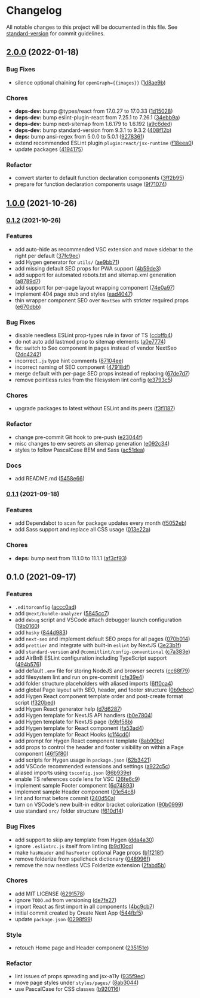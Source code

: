 # Changelog

All notable changes to this project will be documented in this file. See [standard-version](https://github.com/conventional-changelog/standard-version) for commit guidelines.

## [2.0.0](https://github.com/MK-IT/nextjs-starter-essentials/compare/v1.0.0...v2.0.0) (2022-01-18)


### Bug Fixes

* silence optional chaining for `openGraph={{images}}` ([1d8ae9b](https://github.com/MK-IT/nextjs-starter-essentials/commit/1d8ae9b4a495979210bf01b0f1278c20fd968562))


### Chores

* **deps-dev:** bump @types/react from 17.0.27 to 17.0.33 ([1d15028](https://github.com/MK-IT/nextjs-starter-essentials/commit/1d15028563a2c34617575fd95622d796205c3a85))
* **deps-dev:** bump eslint-plugin-react from 7.25.1 to 7.26.1 ([34ebb9a](https://github.com/MK-IT/nextjs-starter-essentials/commit/34ebb9a0649ca16898dda29f91ae2eb7a6b7825a))
* **deps-dev:** bump next-sitemap from 1.6.179 to 1.6.192 ([a9c6ded](https://github.com/MK-IT/nextjs-starter-essentials/commit/a9c6ded5fd455c4c8d1a2d39309eda2aa9e111de))
* **deps-dev:** bump standard-version from 9.3.1 to 9.3.2 ([408f12b](https://github.com/MK-IT/nextjs-starter-essentials/commit/408f12bff3ec172d709b68892a4f7e94dfa67799))
* **deps:** bump ansi-regex from 5.0.0 to 5.0.1 ([9278361](https://github.com/MK-IT/nextjs-starter-essentials/commit/92783614b8ab1998f61f95d0d95aa0b829ce99f5))
* extend recommended ESLint plugin `plugin:react/jsx-runtime` ([f18eea0](https://github.com/MK-IT/nextjs-starter-essentials/commit/f18eea064ac5e94501bfeec5d4bb06b5a930404a))
* update packages ([4194175](https://github.com/MK-IT/nextjs-starter-essentials/commit/419417501ff0df00bc04cebf3d5ba0795be2f8b7))


### Refactor

* convert starter to default function declaration components ([3ff2b95](https://github.com/MK-IT/nextjs-starter-essentials/commit/3ff2b956d73669bdd20ce3c65df54a502d828544))
* prepare for function declaration components usage ([9f71074](https://github.com/MK-IT/nextjs-starter-essentials/commit/9f71074efa85b9c91555c457d504ee0843c6720e))

## [1.0.0](https://github.com/MK-IT/nextjs-starter-essentials/compare/v0.1.2...v1.0.0) (2021-10-26)

### [0.1.2](https://github.com/MK-IT/nextjs-starter-essentials/compare/v0.1.1...v0.1.2) (2021-10-26)


### Features

* add auto-hide as recommended VSC extension and move sidebar to the right per default ([37fc9ec](https://github.com/MK-IT/nextjs-starter-essentials/commit/37fc9ec6d8a5a338710c1a2abc91f150b063b801))
* add Hygen generator for `utils/` ([ae9bb71](https://github.com/MK-IT/nextjs-starter-essentials/commit/ae9bb710a5718451c4e9ea0a2c20db1a72028247))
* add missing default SEO props for PWA support ([4b59de3](https://github.com/MK-IT/nextjs-starter-essentials/commit/4b59de3009d1fdfc07c71cdccf8cfa1b1b238248))
* add support for automated robots.txt and sitemap.xml generation ([a8789d7](https://github.com/MK-IT/nextjs-starter-essentials/commit/a8789d7a3e3dbe62ad9986733a758ead9c8df6d1))
* add support for per-page layout wrapping component ([74e0a97](https://github.com/MK-IT/nextjs-starter-essentials/commit/74e0a97b81be34c4ab8f975cdc84617bf42847f5))
* implement 404 page stub and styles ([ead4047](https://github.com/MK-IT/nextjs-starter-essentials/commit/ead404770dc4f56387ab03e8480a3ce175973266))
* thin wrapper component SEO over `NextSeo` with stricter required props ([e670dbb](https://github.com/MK-IT/nextjs-starter-essentials/commit/e670dbb4385e4d74efd27f84bb6f89c2c0bbd69d))


### Bug Fixes

* disable needless ESLint prop-types rule in favor of TS ([ccbffb4](https://github.com/MK-IT/nextjs-starter-essentials/commit/ccbffb4adcce246773d6aa66d0c33115ee3c5b65))
* do not auto add lastmod prop to sitemap elements ([a0e7774](https://github.com/MK-IT/nextjs-starter-essentials/commit/a0e777496a4f3d97546ed46305fe2580ae9752d6))
* fix: switch to Seo component in pages instead of vendor NextSeo ([2dc4242](https://github.com/MK-IT/nextjs-starter-essentials/commit/2dc42427e4b15c786ddc50f2a66d084cf9d84f3f))
* incorrect `.js` type hint comments ([87104ee](https://github.com/MK-IT/nextjs-starter-essentials/commit/87104ee503a737b7d3e4d5ef839a743a71b4ea22))
* incorrect naming of SEO component ([47918df](https://github.com/MK-IT/nextjs-starter-essentials/commit/47918df72171adcaceefd17aa892c8da5ecd48ab))
* merge default with per-page SEO props instead of replacing ([67de7d7](https://github.com/MK-IT/nextjs-starter-essentials/commit/67de7d7b7c2da9ced8144e722136164651dc41dd))
* remove pointless rules from the filesystem lint config ([e3793c5](https://github.com/MK-IT/nextjs-starter-essentials/commit/e3793c5990b306e123fd186190d5ccebb070194a))


### Chores

* upgrade packages to latest without ESLint and its peers ([f3f1187](https://github.com/MK-IT/nextjs-starter-essentials/commit/f3f1187f88aa56bd101887aafd61f9e461ca0bed))


### Refactor

* change pre-commit Git hook to pre-push ([e23044f](https://github.com/MK-IT/nextjs-starter-essentials/commit/e23044f30f8c9f5206e48f6f2a87da8caf491382))
* misc changes to env secrets an sitemap generation ([e092c34](https://github.com/MK-IT/nextjs-starter-essentials/commit/e092c3471b811aab534698f87c9fed1df06b635f))
* styles to follow PascalCase BEM and Sass ([ac51dea](https://github.com/MK-IT/nextjs-starter-essentials/commit/ac51dea226ad40c6328066ee4a78ee14d2736a7b))


### Docs

* add README.md ([5458e66](https://github.com/MK-IT/nextjs-starter-essentials/commit/5458e66ed103552f1142a2db0e02feaee3db5377))

### [0.1.1](https://github.com/MK-IT/nextjs-starter-essentials/compare/v0.1.0...v0.1.1) (2021-09-18)


### Features

* add Dependabot to scan for package updates every month ([f5052eb](https://github.com/MK-IT/nextjs-starter-essentials/commit/f5052ebb73d459d2be1aff310b46ae04e806fc4c))
* add Sass support and replace all CSS usage ([013e22a](https://github.com/MK-IT/nextjs-starter-essentials/commit/013e22a3c0b5dba34a80e69427bea457d6d0343c))


### Chores

* **deps:** bump next from 11.1.0 to 11.1.1 ([af3cf93](https://github.com/MK-IT/nextjs-starter-essentials/commit/af3cf9352d777d5d00c4e8a3a7f91fe4db1d37c6))

## 0.1.0 (2021-09-17)


### Features

* `.editorconfig` ([accc0ad](https://github.com/MK-IT/nextjs-starter-essentials/commit/accc0ada4bb2a5707bdd53d510aec30f630c8dcc))
* add `@next/bundle-analyzer` ([5845cc7](https://github.com/MK-IT/nextjs-starter-essentials/commit/5845cc754257002c7ebd0b0c8edb1896e2837362))
* add `debug` script and VSCode attach debugger launch configuration ([19b0160](https://github.com/MK-IT/nextjs-starter-essentials/commit/19b01604dc59ed438f8faad1696a806f839bbd50))
* add `husky` ([844d983](https://github.com/MK-IT/nextjs-starter-essentials/commit/844d983db91a02608910426ae68a2b7eb6688484))
* add `next-seo` and implement default SEO props for all pages ([070b014](https://github.com/MK-IT/nextjs-starter-essentials/commit/070b014b3379bf215f09c2bfb23ed9a393548c49))
* add `prettier` and integrate with built-in `eslint` by NextJS ([3e23b1f](https://github.com/MK-IT/nextjs-starter-essentials/commit/3e23b1f7164f0e9a8ae118df10b7334a36b7f5c9))
* add `standard-version` and `@commitlint/config-conventional` ([c7a383e](https://github.com/MK-IT/nextjs-starter-essentials/commit/c7a383e41b497c82c5a34323fab515634d5ef205))
* add AirBnB ESLint configuration including TypeScript support ([494b576](https://github.com/MK-IT/nextjs-starter-essentials/commit/494b576ea9a389ba205d7a2e13c11c59c9d03ab6))
* add default `.env` file for storing NodeJS and browser secrets ([cc68f79](https://github.com/MK-IT/nextjs-starter-essentials/commit/cc68f7962ea791f4bb564fada4258f16c17f8062))
* add filesystem lint and run on pre-commit ([cfe39e4](https://github.com/MK-IT/nextjs-starter-essentials/commit/cfe39e429f570a6dbe0c3319524d2782461a10a5))
* add folder structure placeholders with aliased imports ([6ff0ca4](https://github.com/MK-IT/nextjs-starter-essentials/commit/6ff0ca4886a84a21d414d04e57659ee47baa57b9))
* add global Page layout with SEO, header, and footer structure ([0b9cbcc](https://github.com/MK-IT/nextjs-starter-essentials/commit/0b9cbcc15c44ca01610a7d6bc60db98494234715))
* add Hygen React component template order and post-create format script ([f320bed](https://github.com/MK-IT/nextjs-starter-essentials/commit/f320bed61371c39869efe4a224fc328c01929fa8))
* add Hygen React generator help ([d7d6287](https://github.com/MK-IT/nextjs-starter-essentials/commit/d7d628722e6019985ce8baefcfd8394de92b42d7))
* add Hygen template for NextJS API handlers ([b0e7804](https://github.com/MK-IT/nextjs-starter-essentials/commit/b0e78042b0c727a82e987afbc12c80d55fdc02d1))
* add Hygen template for NextJS page ([b9bf58b](https://github.com/MK-IT/nextjs-starter-essentials/commit/b9bf58b2e7eb97838b094b1f38d353225c4abcd1))
* add Hygen template for React component ([fa53ad4](https://github.com/MK-IT/nextjs-starter-essentials/commit/fa53ad41f3a555546224e900ba00ce2bd681e2f3))
* add Hygen template for React Hooks ([c1f4cd0](https://github.com/MK-IT/nextjs-starter-essentials/commit/c1f4cd041ea137bf9b8b6cd5c4175c676ac5d849))
* add prompt for Hygen React component template ([8ab90be](https://github.com/MK-IT/nextjs-starter-essentials/commit/8ab90be1325afd61cb683e7e8bae6a170c58129e))
* add props to control the header and footer visibility on within a Page component ([46f5f80](https://github.com/MK-IT/nextjs-starter-essentials/commit/46f5f80525770efadfcac6f43bd232b09ddadfc9))
* add scripts for Hygen usage in `package.json` ([62b3421](https://github.com/MK-IT/nextjs-starter-essentials/commit/62b3421d41f4751ff34a7235c438bf21b91f9703))
* add VSCode recommended extensions and settings ([a922c5c](https://github.com/MK-IT/nextjs-starter-essentials/commit/a922c5c01d56cb2ab39a5c48340d235aed7773e4))
* aliased imports using `tsconfig.json` ([86b939e](https://github.com/MK-IT/nextjs-starter-essentials/commit/86b939e24243e6f6e7286963f351fea3fccda97e))
* enable TS references code lens for VSC ([26fe6c9](https://github.com/MK-IT/nextjs-starter-essentials/commit/26fe6c9799ae4c21ea6630478d78fc5199cfbebe))
* implement sample Footer component ([6d74893](https://github.com/MK-IT/nextjs-starter-essentials/commit/6d7489304f7f67318da66ca5685ee688177710a7))
* implement sample Header component ([01e54c8](https://github.com/MK-IT/nextjs-starter-essentials/commit/01e54c8a7cbabb0bb491b638bb569e31a7ae301c))
* lint and format before commit ([240d50a](https://github.com/MK-IT/nextjs-starter-essentials/commit/240d50a1566880fa3ebe0aa4e084ed4666a8e559))
* turn on VSCode's new built-in editor bracket colorization ([90b0999](https://github.com/MK-IT/nextjs-starter-essentials/commit/90b0999a34b03ae2c4c5f2d612cb29745cbb82ed))
* use standard `src/` folder structure ([f610d14](https://github.com/MK-IT/nextjs-starter-essentials/commit/f610d14af43b3ece0b36a50b3619614fceae8265))


### Bug Fixes

* add support to skip any template from Hygen ([dda4a30](https://github.com/MK-IT/nextjs-starter-essentials/commit/dda4a30595eb7cd1456810a80f2c0c20109fb0c6))
* ignore `.eslintrc.js` itself from linting ([b9d10cd](https://github.com/MK-IT/nextjs-starter-essentials/commit/b9d10cd4f703093a0583059d228ac0428dc1c208))
* make `hasHeader` and `hasFooter` optional Page props ([b1f218f](https://github.com/MK-IT/nextjs-starter-essentials/commit/b1f218f8b3c78bae6aea6951961019132c145eae))
* remove folderize from spellcheck dictionary ([048996f](https://github.com/MK-IT/nextjs-starter-essentials/commit/048996fb9cbeb89147567b1003f10b1dc35f9465))
* remove the now needless VCS Folderize extension ([2fabd5b](https://github.com/MK-IT/nextjs-starter-essentials/commit/2fabd5b103a02a0b1c6e74ee67101000d4ad7b08))


### Chores

* add MIT LICENSE ([6291578](https://github.com/MK-IT/nextjs-starter-essentials/commit/62915787dc3e6bde12f933e42bd9e4ebc5830af3))
* ignore `TODO.md` from versioning ([de7fe27](https://github.com/MK-IT/nextjs-starter-essentials/commit/de7fe278d9614d5e5fbb2e129c74ee8bf6d374cd))
* import React as first import in all components ([4bc9cb7](https://github.com/MK-IT/nextjs-starter-essentials/commit/4bc9cb7cf4fcad40584ef018e13630e08b5f80b2))
* initial commit created by Create Next App ([544fbf5](https://github.com/MK-IT/nextjs-starter-essentials/commit/544fbf5335788f07eb6ca130d8f09aa391e7bc3a))
* update `package.json` ([0298f99](https://github.com/MK-IT/nextjs-starter-essentials/commit/0298f99324e428d5add22e6698dcba75e17139cf))


### Style

* retouch Home page and Header component ([235151e](https://github.com/MK-IT/nextjs-starter-essentials/commit/235151ed4d53b9562d5676874f14c317b1cf4d02))


### Refactor

* lint issues of props spreading and jsx-a11y ([935f9ec](https://github.com/MK-IT/nextjs-starter-essentials/commit/935f9ec86e2bb598f422defc9a6ed5c3b31ddf50))
* move page styles under `styles/pages/` ([8ab3044](https://github.com/MK-IT/nextjs-starter-essentials/commit/8ab3044f607e0ac0e0ce690f78590451b965a092))
* use PascalCase for CSS classes ([b920116](https://github.com/MK-IT/nextjs-starter-essentials/commit/b920116b5ca3ce31f66e0f59f60b18ee004e2a6a))
